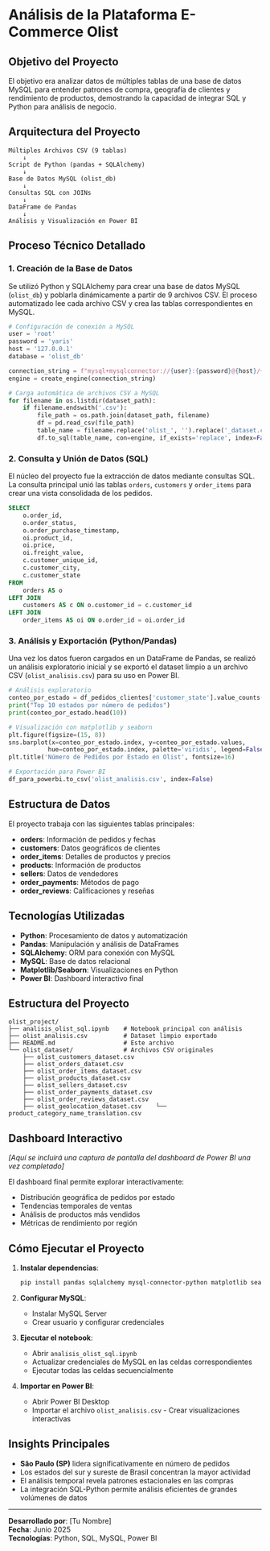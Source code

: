 # Análisis de la Plataforma E-Commerce Olist

## Objetivo del Proyecto

El objetivo era analizar datos de múltiples tablas de una base de datos MySQL para entender patrones de compra, geografía de clientes y rendimiento de productos, demostrando la capacidad de integrar SQL y Python para análisis de negocio.

## Arquitectura del Proyecto

```
Múltiples Archivos CSV (9 tablas)
    ↓
Script de Python (pandas + SQLAlchemy)
    ↓
Base de Datos MySQL (olist_db)
    ↓
Consultas SQL con JOINs
    ↓
DataFrame de Pandas
    ↓
Análisis y Visualización en Power BI
```

## Proceso Técnico Detallado

### 1. Creación de la Base de Datos
Se utilizó Python y SQLAlchemy para crear una base de datos MySQL (`olist_db`) y poblarla dinámicamente a partir de 9 archivos CSV. El proceso automatizado lee cada archivo CSV y crea las tablas correspondientes en MySQL.

```python
# Configuración de conexión a MySQL
user = 'root'
password = 'yaris'
host = '127.0.0.1'
database = 'olist_db'

connection_string = f"mysql+mysqlconnector://{user}:{password}@{host}/{database}"
engine = create_engine(connection_string)

# Carga automática de archivos CSV a MySQL
for filename in os.listdir(dataset_path):
    if filename.endswith('.csv'):
        file_path = os.path.join(dataset_path, filename)
        df = pd.read_csv(file_path)
        table_name = filename.replace('olist_', '').replace('_dataset.csv', '')
        df.to_sql(table_name, con=engine, if_exists='replace', index=False)
```

### 2. Consulta y Unión de Datos (SQL)
El núcleo del proyecto fue la extracción de datos mediante consultas SQL. La consulta principal unió las tablas `orders`, `customers` y `order_items` para crear una vista consolidada de los pedidos.

```sql
SELECT
    o.order_id,
    o.order_status,
    o.order_purchase_timestamp,
    oi.product_id,
    oi.price,
    oi.freight_value,
    c.customer_unique_id,
    c.customer_city,
    c.customer_state
FROM
    orders AS o
LEFT JOIN
    customers AS c ON o.customer_id = c.customer_id
LEFT JOIN
    order_items AS oi ON o.order_id = oi.order_id
```

### 3. Análisis y Exportación (Python/Pandas)
Una vez los datos fueron cargados en un DataFrame de Pandas, se realizó un análisis exploratorio inicial y se exportó el dataset limpio a un archivo CSV (`olist_analisis.csv`) para su uso en Power BI.

```python
# Análisis exploratorio
conteo_por_estado = df_pedidos_clientes['customer_state'].value_counts()
print("Top 10 estados por número de pedidos")
print(conteo_por_estado.head(10))

# Visualización con matplotlib y seaborn
plt.figure(figsize=(15, 8))
sns.barplot(x=conteo_por_estado.index, y=conteo_por_estado.values, 
           hue=conteo_por_estado.index, palette='viridis', legend=False)
plt.title('Número de Pedidos por Estado en Olist', fontsize=16)

# Exportación para Power BI
df_para_powerbi.to_csv('olist_analisis.csv', index=False)
```

## Estructura de Datos

El proyecto trabaja con las siguientes tablas principales:
- **orders**: Información de pedidos y fechas
- **customers**: Datos geográficos de clientes
- **order_items**: Detalles de productos y precios
- **products**: Información de productos
- **sellers**: Datos de vendedores
- **order_payments**: Métodos de pago
- **order_reviews**: Calificaciones y reseñas

## Tecnologías Utilizadas

- **Python**: Procesamiento de datos y automatización
- **Pandas**: Manipulación y análisis de DataFrames
- **SQLAlchemy**: ORM para conexión con MySQL
- **MySQL**: Base de datos relacional
- **Matplotlib/Seaborn**: Visualizaciones en Python
- **Power BI**: Dashboard interactivo final

## Estructura del Proyecto

```
olist_project/
├── analisis_olist_sql.ipynb    # Notebook principal con análisis
├── olist_analisis.csv          # Dataset limpio exportado
├── README.md                   # Este archivo
└── olist_dataset/              # Archivos CSV originales
    ├── olist_customers_dataset.csv
    ├── olist_orders_dataset.csv
    ├── olist_order_items_dataset.csv
    ├── olist_products_dataset.csv
    ├── olist_sellers_dataset.csv
    ├── olist_order_payments_dataset.csv
    ├── olist_order_reviews_dataset.csv
    ├── olist_geolocation_dataset.csv    └── product_category_name_translation.csv
```

## Dashboard Interactivo

*[Aquí se incluirá una captura de pantalla del dashboard de Power BI una vez completado]*

El dashboard final permite explorar interactivamente:
- Distribución geográfica de pedidos por estado
- Tendencias temporales de ventas
- Análisis de productos más vendidos
- Métricas de rendimiento por región

## Cómo Ejecutar el Proyecto

1. **Instalar dependencias**:
   ```bash
   pip install pandas sqlalchemy mysql-connector-python matplotlib seaborn
   ```

2. **Configurar MySQL**:
   - Instalar MySQL Server
   - Crear usuario y configurar credenciales

3. **Ejecutar el notebook**:
   - Abrir `analisis_olist_sql.ipynb`
   - Actualizar credenciales de MySQL en las celdas correspondientes
   - Ejecutar todas las celdas secuencialmente

4. **Importar en Power BI**:
   - Abrir Power BI Desktop
   - Importar el archivo `olist_analisis.csv`   - Crear visualizaciones interactivas

## Insights Principales

- **São Paulo (SP)** lidera significativamente en número de pedidos
- Los estados del sur y sureste de Brasil concentran la mayor actividad
- El análisis temporal revela patrones estacionales en las compras
- La integración SQL-Python permite análisis eficientes de grandes volúmenes de datos

---

**Desarrollado por**: [Tu Nombre]  
**Fecha**: Junio 2025  
**Tecnologías**: Python, SQL, MySQL, Power BI
